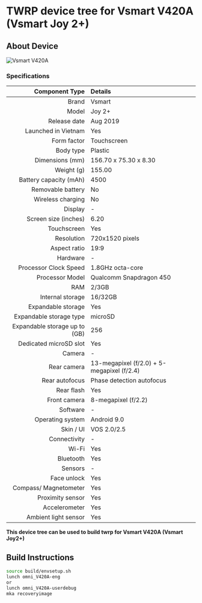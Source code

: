 # TWRP device tree for Vsmart V420A (Vsmart Joy 2+)

## About Device

![Vsmart V420A](https://cdn.tgdd.vn/Products/Images/42/209555/vsmart-joy-2-plus-2gb-green-400x460.png)

### Specifications


Component Type | Details
--------------:|:-------
Brand | Vsmart
Model | Joy 2+
Release date | Aug 2019
Launched in Vietnam | Yes
Form factor | Touchscreen
Body type | Plastic
Dimensions (mm) | 156.70 x 75.30 x 8.30
Weight (g) | 155.00
Battery capacity (mAh) | 4500
Removable battery | No
Wireless charging | No
Display | -
Screen size (inches) | 6.20
Touchscreen | Yes
Resolution | 720x1520 pixels
Aspect ratio | 19:9
Hardware | -
Processor Clock Speed | 1.8GHz octa-core
Processor Model | Qualcomm Snapdragon 450
RAM | 2/3GB
Internal storage | 16/32GB
Expandable storage | Yes
Expandable storage type | microSD
Expandable storage up to (GB) | 256
Dedicated microSD slot | Yes
Camera | -
Rear camera | 13-megapixel (f/2.0) + 5-megapixel (f/2.4)
Rear autofocus | Phase detection autofocus
Rear flash | Yes
Front camera | 8-megapixel (f/2.2)
Software | -
Operating system | Android 9.0
Skin / UI | VOS 2.0/2.5
Connectivity | -
Wi-Fi | Yes
Bluetooth | Yes
Sensors | -
Face unlock | Yes
Compass/ Magnetometer | Yes
Proximity sensor | Yes
Accelerometer | Yes
Ambient light sensor | Yes

**This device tree can be used to build twrp for Vsmart V420A (Vsmart Joy2+)**

## Build Instructions
```sh
source build/envsetup.sh
lunch omni_V420A-eng
or
lunch omni_V420A-userdebug
mka recoveryimage
```
